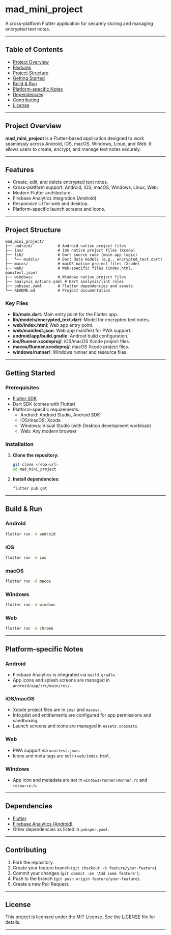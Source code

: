# mad_mini_project

A cross-platform Flutter application for securely storing and managing encrypted text notes.

---

## Table of Contents

- [Project Overview](#project-overview)
- [Features](#features)
- [Project Structure](#project-structure)
- [Getting Started](#getting-started)
- [Build & Run](#build--run)
- [Platform-specific Notes](#platform-specific-notes)
- [Dependencies](#dependencies)
- [Contributing](#contributing)
- [License](#license)

---

## Project Overview

**mad_mini_project** is a Flutter-based application designed to work seamlessly across Android, iOS, macOS, Windows, Linux, and Web. It allows users to create, encrypt, and manage text notes securely.

---

## Features

- Create, edit, and delete encrypted text notes.
- Cross-platform support: Android, iOS, macOS, Windows, Linux, Web.
- Modern Flutter architecture.
- Firebase Analytics integration (Android).
- Responsive UI for web and desktop.
- Platform-specific launch screens and icons.

---

## Project Structure

```
mad_mini_project/
├── android/           # Android native project files
├── ios/               # iOS native project files (Xcode)
├── lib/               # Dart source code (main app logic)
│   └── models/        # Dart data models (e.g., encrypted_text.dart)
├── macos/             # macOS native project files (Xcode)
├── web/               # Web-specific files (index.html, manifest.json)
├── windows/           # Windows native project files
├── analysis_options.yaml # Dart analysis/lint rules
├── pubspec.yaml       # Flutter dependencies and assets
└── README.md          # Project documentation
```

### Key Files

- **lib/main.dart**: Main entry point for the Flutter app.
- **lib/models/encrypted_text.dart**: Model for encrypted text notes.
- **web/index.html**: Web app entry point.
- **web/manifest.json**: Web app manifest for PWA support.
- **android/app/build.gradle**: Android build configuration.
- **ios/Runner.xcodeproj/**: iOS/macOS Xcode project files.
- **macos/Runner.xcodeproj/**: macOS Xcode project files.
- **windows/runner/**: Windows runner and resource files.

---

## Getting Started

### Prerequisites

- [Flutter SDK](https://flutter.dev/docs/get-started/install)
- Dart SDK (comes with Flutter)
- Platform-specific requirements:
  - Android: Android Studio, Android SDK
  - iOS/macOS: Xcode
  - Windows: Visual Studio (with Desktop development workload)
  - Web: Any modern browser

### Installation

1. **Clone the repository:**
   ```sh
   git clone <repo-url>
   cd mad_mini_project
   ```

2. **Install dependencies:**
   ```sh
   flutter pub get
   ```

---

## Build & Run

### Android

```sh
flutter run -d android
```

### iOS

```sh
flutter run -d ios
```

### macOS

```sh
flutter run -d macos
```

### Windows

```sh
flutter run -d windows
```

### Web

```sh
flutter run -d chrome
```

---

## Platform-specific Notes

### Android

- Firebase Analytics is integrated via `build.gradle`.
- App icons and splash screens are managed in `android/app/src/main/res/`.

### iOS/macOS

- Xcode project files are in `ios/` and `macos/`.
- Info.plist and entitlements are configured for app permissions and sandboxing.
- Launch screens and icons are managed in `Assets.xcassets`.

### Web

- PWA support via `manifest.json`.
- Icons and meta tags are set in `web/index.html`.

### Windows

- App icon and metadata are set in `windows/runner/Runner.rc` and `resource.h`.

---

## Dependencies

- [Flutter](https://flutter.dev/)
- [Firebase Analytics (Android)](https://firebase.google.com/docs/analytics)
- Other dependencies as listed in `pubspec.yaml`.

---

## Contributing

1. Fork the repository.
2. Create your feature branch (`git checkout -b feature/your-feature`).
3. Commit your changes (`git commit -am 'Add some feature'`).
4. Push to the branch (`git push origin feature/your-feature`).
5. Create a new Pull Request.

---

## License

This project is licensed under the MIT License. See the [LICENSE](LICENSE) file for details.

---
